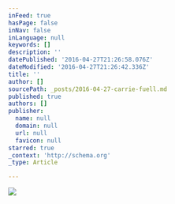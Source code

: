 ```yaml
---
inFeed: true
hasPage: false
inNav: false
inLanguage: null
keywords: []
description: ''
datePublished: '2016-04-27T21:26:58.076Z'
dateModified: '2016-04-27T21:26:42.336Z'
title: ''
author: []
sourcePath: _posts/2016-04-27-carrie-fuell.md
published: true
authors: []
publisher:
  name: null
  domain: null
  url: null
  favicon: null
starred: true
_context: 'http://schema.org'
_type: Article

---
```

![](https://the-grid-user-content.s3-us-west-2.amazonaws.com/db52935d-fa26-4492-ab28-261c27db0160.jpg)